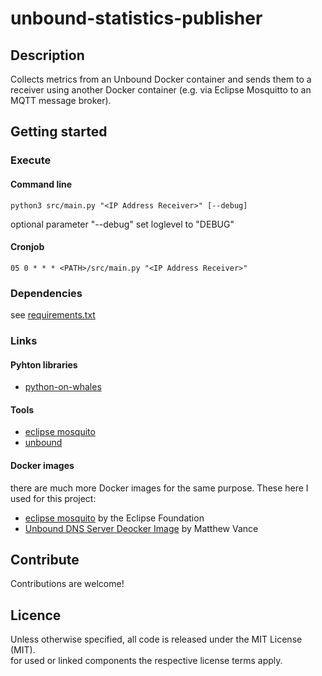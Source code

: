 # unbound-statistics-publisher

## Description

Collects metrics from an Unbound Docker container and sends them to a receiver using another Docker container (e.g. via
Eclipse Mosquitto to an MQTT message broker).

## Getting started

### Execute

#### Command line

`python3 src/main.py "<IP Address Receiver>" [--debug]`

optional parameter "--debug" set loglevel to "DEBUG"

#### Cronjob

`05 0 * * * <PATH>/src/main.py "<IP Address Receiver>"`

### Dependencies

see [requirements.txt](requirements.txt)

### Links

#### Pyhton libraries

* [python-on-whales](https://github.com/gabrieldemarmiesse/python-on-whales)

#### Tools

* [eclipse mosquito](https://mosquitto.org/)
* [unbound](https://nlnetlabs.nl/projects/unbound/about/)

#### Docker images

there are much more Docker images for the same purpose. These here I used for this project:<br>

* [eclipse mosquito](https://hub.docker.com/_/eclipse-mosquitto) by the Eclipse Foundation
* [Unbound DNS Server Deocker Image](https://hub.docker.com/r/mvance/unbound) by Matthew Vance

## Contribute

Contributions are welcome!

## Licence

Unless otherwise specified, all code is released under the MIT License (MIT).<br>
for used or linked components the respective license terms apply.

